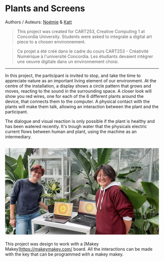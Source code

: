 # Plants and Screens
Authors / Auteurs: [Noémie](https://github.com/FancyNoemie) & [Katt](https://github.com/lKattt)

>This project was created for CART253, Creative Computing 1 at Concordia University. Students were asked to integrate a digital art piece to a chosen environnement.

>Ce projet a été créé dans le cadre du cours CART253 - Créativité Numérique à l'université Concordia. Les étudiants devaient intégrer une oeuvre digitale dans un environnement choisi.
---


In this project, the participant is invited to stop, and take the time to appreciate nature as an important living element of our environment. 
At the centre of the installation, a display shows a circle pattern that grows and moves, reacting to the sound in the surrounding space. A closer look will show you red wires, one for each of the 6 different plants around the device, that connects them to the computer. A physical contact with the plants will make them talk, allowing an interaction between the plant and the participant.

The dialogue and visual reaction is only possible if the plant is healthy and has been watered recently. It's trough water that the physicals electric current flows between human and plant, using the machine as an intermediary.

![Noémie and Katt](assets/images/20221101_153355.jpg)
---


This project was design to work with a [Makey Makey]https://makeymakey.com/ board. All the interactions can be made with the key that can be programmed with a makey makey.
